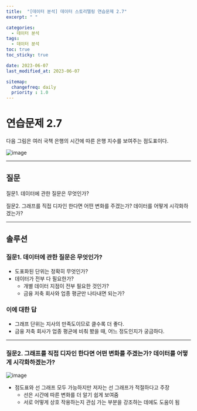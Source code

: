 ```yaml
---
title:  "[데이터 분석] 데이터 스토리텔링 연습문제 2.7"
excerpt: " "

categories:
  - 데이터 분석
tags:
  - 데이터 분석
toc: true
toc_sticky: true

date: 2023-06-07 
last_modified_at: 2023-06-07 

sitemap:
  changefreq: daily
  priority : 1.0
---
```



# 연습문제 2.7

다음 그림은 여러 국책 은행의 시간에 따른 은행 지수를 보여주는 점도표이다.

![image](https://github.com/chochoswim/TIL/assets/125784876/4964e238-3910-40a7-b2f6-f7784e354450)

---

## 질문

질문1. 데이터에 관한 질문은 무엇인가?

질문2. 그래프를 직접 디자인 한다면 어떤 변화를 주겠는가? 데이터를 어떻게 시각화하겠는가?

---

## 솔루션

### 질문1. 데이터에 관한 질문은 무엇인가?

- 도표화된 단위는 정확히 무엇인가?
- 데이터가 전부 다 필요한가?
    - 개별 데이터 지점이 전부 필요한 것인가?
    - 금융 저축 회사와 업종 평균만 나타내면 되는가?

### 이에 대한 답

- 그래프 단위는 지사의 만족도이므로 클수록 더 좋다.
- 금융 저축 회사가 업종 평균에 비춰 봤을 때, 어느 정도인지가 궁금하다.

---

### 질문2. 그래프를 직접 디자인 한다면 어떤 변화를 주겠는가? 데이터를 어떻게 시각화하겠는가?

![image](https://github.com/chochoswim/TIL/assets/125784876/82752efd-a102-4a92-ae58-b1031b85a14a)

- 점도표와 선 그래프 모두 가능하지만 저자는 선 그래프가 적절하다고 주장
    - 선은 시간에 따른 변화를 더 알기 쉽게 보여줌
    - 서로 어떻게 상호 작용하는지 관심 가는 부분을 강조하는 데에도 도움이 됨